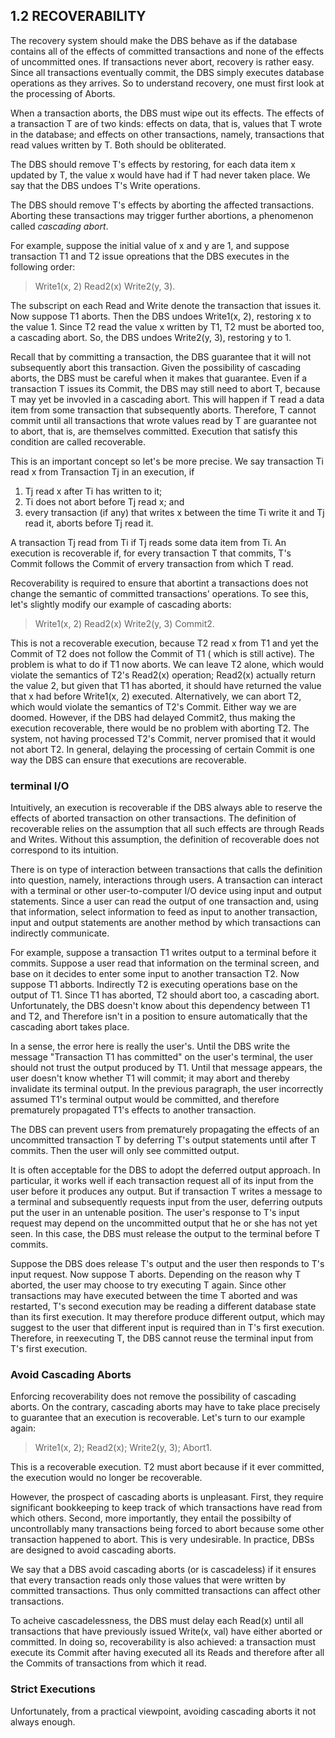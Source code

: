 1.2 RECOVERABILITY
---------

The recovery system should make the DBS behave as if the database contains all of the effects of committed transactions and 
none of the effects of uncommitted ones. If transactions never abort, recovery is rather easy. Since all transactions 
eventually commit, the DBS simply executes database operations as they arrives. So to understand recovery, one must first 
look at the processing of Aborts.

When a transaction aborts, the DBS must wipe out its effects. The effects of a transaction T are of two kinds: effects on 
data, that is, values that T wrote in the database; and effects on other transactions, namely, transactions that read values 
written by T. Both should be obliterated.

The DBS should remove T's effects by restoring, for each data item x updated by T, the value x would have had if T had never 
taken place. We say that the DBS undoes T's Write operations.

The DBS should remove T's effects by aborting the affected transactions. Aborting these transactions may trigger further 
abortions, a phenomenon called *cascading abort*.

For example, suppose the initial value of x and y are 1, and suppose transaction T1 and T2 issue opreations that the DBS 
executes in the following order:

> Write1(x, 2)
> Read2(x)
> Write2(y, 3).

The subscript on each Read and Write denote the transaction that issues it. Now suppose T1 aborts. Then the DBS undoes 
Write1(x, 2), restoring x to the value 1. Since T2 read the value x written by T1, T2 must be aborted too, a cascading abort. 
So, the DBS undoes Write2(y, 3), restoring y to 1.

Recall that by committing a transaction, the DBS guarantee that it will not subsequently abort this transaction. Given the 
possibility of cascading aborts, the DBS must be careful when it makes that guarantee. Even if a transaction T issues its 
Commit, the DBS may still need to abort T, because T may yet be invovled in a cascading abort. This will happen if T read a 
data item from some transaction that subsequently aborts. Therefore, T cannot commit until all transactions that wrote values 
read by T are guarantee not to abort, that is, are themselves committed. Execution that satisfy this condition are called 
recoverable.

This is an important concept so let's be more precise. We say transaction Ti read x from Transaction Tj in an execution, if 

1. Tj read x after Ti has written to it;
2. Ti does not abort before Tj read x; and
3. every transaction (if any) that writes x between the time Ti write it and Tj read it, aborts before Tj read it.

A transaction Tj read from Ti if Tj reads some data item from Ti. An execution is recoverable if, for every transaction T that 
commits, T's Commit follows the Commit of ervery transaction from which T read.

Recoverability is required to ensure that abortint a transactions does not change the semantic of committed transactions'
operations. To see this, let's slightly modify our example of cascading aborts:

> Write1(x, 2)
> Read2(x)
> Write2(y, 3)
> Commit2.

This is not a recoverable execution, because T2 read x from T1 and yet the Commit of T2 does not follow the Commit of T1 ( 
which is still active). The problem is what to do if T1 now aborts. We can leave T2 alone, which would violate the semantics 
of T2's Read2(x) operation; Read2(x) actually return the value 2, but given that T1 has aborted, it should have returned the value that x had before Write1(x, 2) executed. Alternatively, we can abort T2, which would violate the semantics of T2's 
Commit. Either way we are doomed. However, if the DBS had delayed Commit2, thus making the execution recoverable, there would 
be no problem with aborting T2. The system, not having processed T2's Commit, nerver promised that it would not abort T2. In 
general, delaying the processing of certain Commit is one way the DBS can ensure that executions are recoverable.

### terminal I/O

Intuitively, an execution is recoverable if the DBS always able to reserve the effects of aborted transaction on other
transactions. The definition of recoverable relies on the assumption that all such effects are through Reads and Writes. 
Without this assumption, the definition of recoverable does not correspond to its intuition.

There is on type of interaction between transactions that calls the definition into question, namely, interactions through 
users. A transaction can interact with a terminal or other user-to-computer I/O device using input and output statements. 
Since a user can read the output of one transaction and, using that information, select information to feed as input to 
another transaction, input and output statements are another method by which transactions can indirectly communicate.

For example, suppose a transaction T1 writes output to a terminal before it commits. Suppose a user read that information on 
the terminal screen, and base on it decides to enter some input to another transaction T2. Now suppose T1 abborts. Indirectly 
T2 is executing operations base on the output of T1. Since T1 has aborted, T2 should abort too, a cascading abort. 
Unfortunately, the DBS doesn't know about this dependency between T1 and T2, and Therefore isn't in a position to ensure 
automatically that the cascading abort takes place.

In a sense, the error here is really the user's. Until the DBS write the message "Transaction T1 has committed" on the user's 
terminal, the user should not trust the output produced by T1. Until that message appears, the user doesn't know whether T1 
will commit; it may abort and thereby invalidate its terminal output. In the previous paragraph, the user incorrectly assumed 
T1's terminal output would be committed, and therefore prematurely propagated T1's effects to another transaction.

The DBS can prevent users from prematurely propagating the effects of an uncommitted transaction T by deferring T's output 
statements until after T commits. Then the user will only see committed output.

It is often acceptable for the DBS to adopt the deferred output approach. In particular, it works well if each transaction 
request all of its input from the user before it produces any output. But if transaction T writes a message to a terminal 
and subsequently requests input from the user, deferring outputs put the user in an untenable position. The user's response 
to T's input request may depend on the uncommitted output that he or she has not yet seen. In this case, the DBS must release 
the output to the terminal before T commits.

Suppose the DBS does release T's output and the user then responds to T's input request. Now suppose T aborts. Depending on 
the reason why T aborted, the user may choose to try executing T again. Since other transactions may have executed between 
the time T aborted and was restarted, T's second execution may be reading a different database state than its first execution. 
It may therefore produce different output, which may suggest to the user that different input is required than in T's first 
execution. Therefore, in reexecuting T, the DBS cannot reuse the terminal input from T's first execution.

### Avoid Cascading Aborts

Enforcing recoverability does not remove the possibility of cascading aborts. On the contrary, cascading aborts may have to 
take place precisely to guarantee that an execution is recoverable. Let's turn to our example again:

> Write1(x, 2); Read2(x); Write2(y, 3); Abort1.

This is a recoverable execution. T2 must abort because if it ever committed, the execution would no longer be recoverable.

However, the prospect of cascading aborts is unpleasant. First, they require significant bookkeeping to keep track of which transactions 
have read from which others. Second, more importantly, they entail the possibilty of uncontrollably many transactions being forced to 
abort because some other transaction happened to abort. This is very undesirable. In practice, DBSs are designed to avoid cascading 
aborts.

We say that a DBS avoid cascading aborts (or is cascadeless) if it ensures that every transaction reads only those values that were 
written by committed transactions. Thus only committed transactions can affect other transactions.

To acheive cascadelessness, the DBS must delay each Read(x) until all transactions that have previously issued Write(x, val) have either 
aborted or committed. In doing so, recoverability is also achieved: a transaction must execute its Commit after having executed all its 
Reads and therefore after all the Commits of transactions from which it read.

### Strict Executions

Unfortunately, from a practical viewpoint, avoiding cascading aborts it not always enough.
